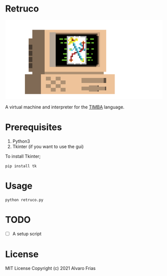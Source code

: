 # Retruco

![Retroco_logo](/src/logo/timba.png)

A virtual machine and interpreter for the [TIMBA](http://dirinfo.unsl.edu.ar/servicios/abm/assets/uploads/materiales/ddafb-timba-2018.pdf) language.

# Prerequisites

1. Python3
2. Tkinter (if you want to use the gui)

To install Tkinter;
```
pip install tk
```

# Usage 

```
python retruco.py
```

# TODO
- [ ] A setup script

# License
MIT License Copyright (c) 2021 Alvaro Frias
